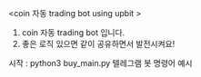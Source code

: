 <coin 자동 trading bot using upbit >
1. coin 자동 trading bot 입니다. 
2. 좋은 로직 있으면 같이 공유하면서 발전시켜요!

<usage> 
  시작 : python3 buy_main.py
  텔레그램 봇 명령어 예시
  
